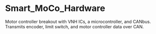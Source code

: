 # Smart_MoCo_Hardware

Motor controller breakout with VNH ICs, a microcontroller, and CANbus. 
Transmits encoder, limit switch, and motor controller data over CAN. 
